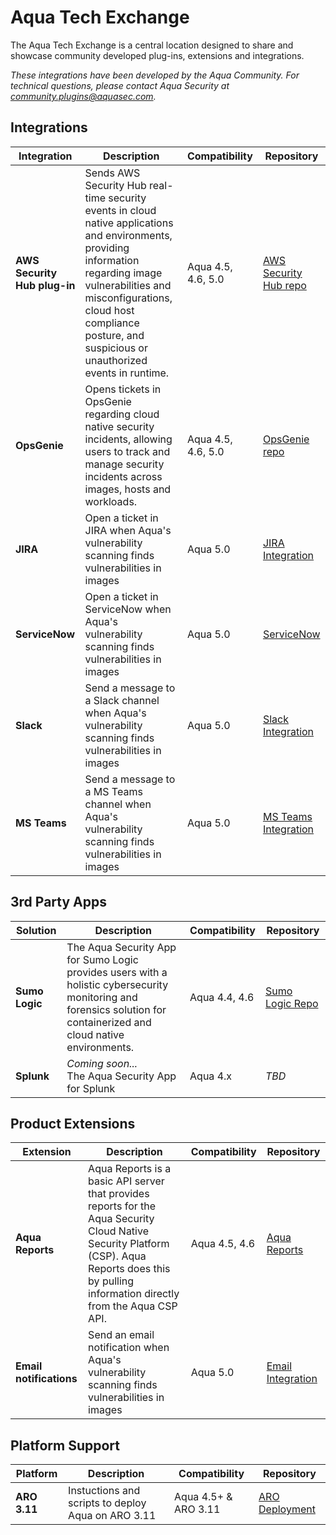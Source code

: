 # Aqua Tech Exchange

The Aqua Tech Exchange is a central location designed to share and showcase community developed plug-ins, extensions and integrations.

_These integrations have been developed by the Aqua Community. For technical questions, please contact Aqua Security at community.plugins@aquasec.com._

## Integrations 

|Integration|Description|Compatibility|Repository|
|-----------|-----------|-------------|----|
|**AWS Security Hub plug-in**| Sends AWS Security Hub real-time security events in cloud native applications and environments, providing  information regarding image vulnerabilities and misconfigurations, cloud host compliance posture, and suspicious or unauthorized events in runtime.|Aqua 4.5, 4.6, 5.0|[AWS Security Hub repo](https://github.com/aquasecurity/aws-security-hub-plugin)|
|**OpsGenie**|Opens tickets in OpsGenie regarding cloud native security incidents, allowing users to track and manage security incidents across images, hosts and workloads.|Aqua 4.5, 4.6, 5.0|[OpsGenie repo](https://github.com/aquasecurity/opsgenie-plugin)|
|**JIRA**|Open a ticket in JIRA when Aqua's vulnerability scanning finds vulnerabilities in images|Aqua 5.0|[JIRA Integration](https://github.com/aquasecurity/alm-integration)|
|**ServiceNow**|Open a ticket in ServiceNow when Aqua's vulnerability scanning finds vulnerabilities in images|Aqua 5.0|[ServiceNow](https://github.com/aquasecurity/alm-integration)|
|**Slack**|Send a message to a Slack channel when  Aqua's vulnerability scanning finds vulnerabilities in images|Aqua 5.0|[Slack Integration](https://github.com/aquasecurity/alm-integration)|
|**MS Teams**|Send a message to a MS Teams channel when Aqua's vulnerability scanning finds vulnerabilities in images|Aqua 5.0|[MS Teams Integration](https://github.com/aquasecurity/alm-integration)|

## 3rd Party Apps

|Solution|Description|Compatibility|Repository|
|-----------|-----------|-------------|----|
|**Sumo Logic**| The Aqua Security App for Sumo Logic provides users with a holistic cybersecurity monitoring and forensics solution for containerized and cloud native environments.|Aqua 4.4, 4.6|[Sumo Logic Repo](https://github.com/aquasecurity/Sumo-Logic-App/)|
|**Splunk**|_Coming soon..._<br>The Aqua Security App for Splunk|Aqua 4.x|_TBD_|

## Product Extensions 

|Extension|Description|Compatibility|Repository|
|-----------|-----------|-------------|----|
|**Aqua Reports**| Aqua Reports is a basic API server that provides reports for the Aqua Security Cloud Native Security Platform (CSP). Aqua Reports does this by pulling information directly from the Aqua CSP API. |Aqua 4.5, 4.6|[Aqua Reports](https://github.com/BryanKMorrow/aqua-reports)|
|**Email notifications**|Send an email notification when Aqua's vulnerability scanning finds vulnerabilities in images|Aqua 5.0|[Email Integration](https://github.com/aquasecurity/alm-integration)|

## Platform Support 

|Platform|Description|Compatibility|Repository|
|-----------|-----------|-------------|----|
|**ARO 3.11**| Instuctions and scripts to deploy Aqua on ARO 3.11 |Aqua 4.5+ & ARO 3.11 |[ARO Deployment](https://github.com/aquasecurity/ARO-deployment)|

